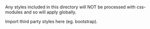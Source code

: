 Any styles included in this directory will NOT be processed with css-modules
and so will apply globally.

Import third party styles here (eg. bootstrap).
